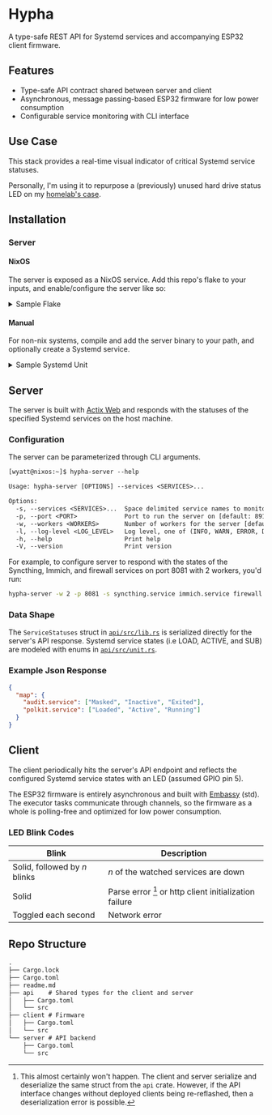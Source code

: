 # Hypha

A type-safe REST API for Systemd services and accompanying ESP32 client
firmware.

## Features

- Type-safe API contract shared between server and client
- Asynchronous, message passing-based ESP32 firmware for low power consumption
- Configurable service monitoring with CLI interface

## Use Case

This stack provides a real-time visual indicator of critical Systemd service
statuses.

Personally, I'm using it to repurpose a (previously) unused hard drive status
LED on my [homelab's case](https://www.amazon.com/dp/B0CH3JXKZF).

## Installation

### Server

#### NixOS

The server is exposed as a NixOS service. Add this repo's flake to your inputs,
and enable/configure the server like so:

<details>
    <summary>Sample Flake</summary>

```nix
{
  description = "Simple example using hypha service";

  inputs = {
    nixpkgs.url = "github:nixos/nixpkgs?ref=nixos-unstable";
    hypha.url = "github:wyatt-avilla/hypha";
  };

  outputs =
    { nixpkgs, hypha }:
    {
      nixosConfigurations.myhost = nixpkgs.lib.nixosSystem {
        system = "x86_64-linux";
        modules = [
          hypha.nixosModules.server
          {
            services.hypha-server = {
              enable = true;
              port = 8910;
              workers = 2;
              logLevel = "INFO";
              queryServices = [
                "polkit.service"
                "NetworkManager.service"
              ];
            };
          }
        ];
      };
    };
}
```

</details>

#### Manual

For non-nix systems, compile and add the server binary to your path, and
optionally create a Systemd service.

<details>
    <summary>Sample Systemd Unit</summary>

```txt
[Unit]
After=network.target
Description=Hypha server

[Service]
ExecStart=/usr/bin/hypha-server --port 8910 --workers 1 --log-level INFO --services polkit.service tlp.service
Group=hypha-server
Restart=always
User=hypha-server

[Install]
WantedBy=multi-user.target
```

</details>

## Server

The server is built with [Actix Web](https://actix.rs/) and responds with the
statuses of the specified Systemd services on the host machine.

### Configuration

The server can be parameterized through CLI arguments.

```txt
[wyatt@nixos:~]$ hypha-server --help

Usage: hypha-server [OPTIONS] --services <SERVICES>...

Options:
  -s, --services <SERVICES>...  Space delimited service names to monitor
  -p, --port <PORT>             Port to run the server on [default: 8910]
  -w, --workers <WORKERS>       Number of workers for the server [default: 1]
  -l, --log-level <LOG_LEVEL>   Log level, one of (INFO, WARN, ERROR, DEBUG, TRACE)
  -h, --help                    Print help
  -V, --version                 Print version
```

For example, to configure server to respond with the states of the Syncthing,
Immich, and firewall services on port 8081 with 2 workers, you'd run:

```sh
hypha-server -w 2 -p 8081 -s syncthing.service immich.service firewall.service
```

### Data Shape

The `ServiceStatuses` struct in
[`api/src/lib.rs`](https://github.com/wyatt-avilla/hypha/blob/main/api/src/lib.rs)
is serialized directly for the server's API response. Systemd service states
(i.e LOAD, ACTIVE, and SUB) are modeled with enums in
[`api/src/unit.rs`](https://github.com/wyatt-avilla/hypha/blob/main/api/src/unit.rs).

### Example Json Response

```json
{
  "map": {
    "audit.service": ["Masked", "Inactive", "Exited"],
    "polkit.service": ["Loaded", "Active", "Running"]
  }
}
```

## Client

The client periodically hits the server's API endpoint and reflects the
configured Systemd service states with an LED (assumed GPIO pin 5).

The ESP32 firmware is entirely asynchronous and built with
[Embassy](https://embassy.dev/) (std). The executor tasks communicate through
channels, so the firmware as a whole is polling-free and optimized for low power
consumption.

### LED Blink Codes

| Blink                         | Description                                            |
| ----------------------------- | ------------------------------------------------------ |
| Solid, followed by $n$ blinks | $n$ of the watched services are down                   |
| Solid                         | Parse error [^1] or http client initialization failure |
| Toggled each second           | Network error                                          |

## Repo Structure

```txt
.
├── Cargo.lock
├── Cargo.toml
├── readme.md
├── api    # Shared types for the client and server
│   ├── Cargo.toml
│   └── src
├── client # Firmware
│   ├── Cargo.toml
│   └── src
└── server # API backend
    ├── Cargo.toml
    └── src
```

[^1]:
    This almost certainly won't happen. The client and server serialize and
    deserialize the same struct from the `api` crate. However, if the API
    interface changes without deployed clients being re-reflashed, then a
    deserialization error is possible.
